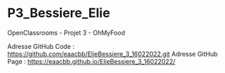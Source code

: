 # P3_Bessiere_Elie
OpenClassrooms - Projet 3 - OhMyFood

Adresse GitHub Code : https://github.com/eaacbb/ElieBessiere_3_16022022.git
Adresse GitHub Page : https://eaacbb.github.io/ElieBessiere_3_16022022/
